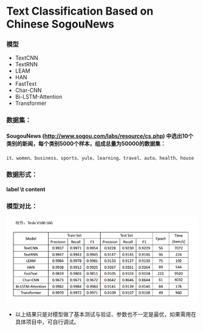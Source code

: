 # Text Classification Based on Chinese SogouNews


### 模型
* TextCNN
* TextRNN
* LEAM
* HAN
* FastText
* Char-CNN
* Bi-LSTM-Attention
* Transformer 


### 数据集：
#### SougouNews (http://www.sogou.com/labs/resource/cs.php) 中选出10个类别的新闻，每个类别5000个样本，组成总量为50000的数据集：
    it、women、business、sports、yule、learning、travel、auto、health、house


### 数据形式：
#### label \t content


### 模型对比：
![avatar](./Result.png)
* 以上结果只是对模型做了基本测试与验证、参数也不一定是最优，如果需用在具体项目中，可自行调试。




